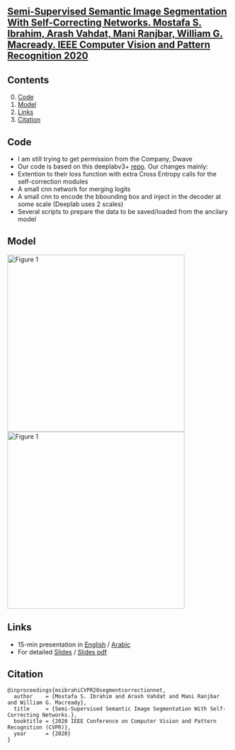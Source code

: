 ## [Semi-Supervised Semantic Image Segmentation With Self-Correcting Networks. Mostafa S. Ibrahim, Arash Vahdat, Mani Ranjbar, William G. Macready.  IEEE Computer Vision and Pattern Recognition 2020](http://openaccess.thecvf.com/content_CVPR_2020/papers/Ibrahim_Semi-Supervised_Semantic_Image_Segmentation_With_Self-Correcting_Networks_CVPR_2020_paper.pdf)

## Contents
0. [Code](#code)
0. [Model](#model)
0. [Links](#links)
0. [Citation](#citation)

## Code
* I am still trying to get permission from the Company, Dwave
* Our code is based on this deeplabv3+ [repo](https://github.com/tensorflow/models/tree/master/research/deeplab). Our changes mainly: 
* Extention to their loss function with extra Cross Entropy calls for the self-correction modules
* A small cnn network for merging logits
* A small cnn to encode the bbounding box and inject in the decoder at some scale (Deeplab uses 2 scales)
* Several scripts to prepare the data to be saved/loaded from the ancilary model

## Model

<img src="https://github.com/mostafa-saad/segment-correction-net/blob/master/img/data.png" alt="Figure 1" height="400" >


<img src="https://github.com/mostafa-saad/segment-correction-net/blob/master/img/final.jpg" alt="Figure 1" height="400" >

## Links
* 15-min presentation in [English](https://www.youtube.com/watch?v=lRA1KnkFibs) / [Arabic](https://www.youtube.com/watch?v=FlzUMWKkoHk)
* For detailed [Slides](https://docs.google.com/presentation/d/1kGIuZ8c07k8mUvd-pDpWxPVQmcNEXpBDNDZZl-VM5dU/edit?usp=sharing) / [Slides pdf](https://github.com/mostafa-saad/segment-correction-net/blob/master/img/slides.pdf)

## Citation
    @inproceedings{msibrahiCVPR20segmentcorrectionnet,
      author    = {Mostafa S. Ibrahim and Arash Vahdat and Mani Ranjbar and William G. Macready},
      title     = {Semi-Supervised Semantic Image Segmentation With Self-Correcting Networks.},
      booktitle = {2020 IEEE Conference on Computer Vision and Pattern Recognition (CVPR)},
      year      = {2020}
    }

